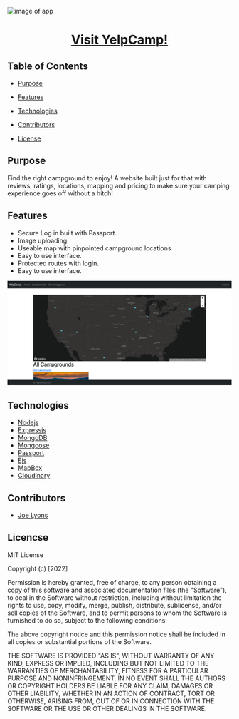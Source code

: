 
![image of app](/public/images/desolate-wave-19277.herokuapp.com_.png)


# <h1 align='center'> [Visit YelpCamp!](https://desolate-wave-19277.herokuapp.com/)
</h1>

## Table of Contents

* [Purpose](#Purpose)

* [Features](#Features)

* [Technologies](#Technologies)

* [Contributors](#Contributors)

* [License](#License)

## Purpose

Find the right campground to enjoy! A website built just for that with reviews, ratings, locations, mapping and pricing to make sure your camping experience goes off without a hitch!


## Features 

* Secure Log in built with Passport.
* Image uploading.
* Useable map with pinpointed campground locations
* Easy to use interface.
* Protected routes with login.
* Easy to use interface. 



![image of app](public/images/desolate-wave-19277.herokuapp.com_campgrounds.png)


## Technologies

* [Nodejs](https://nodejs.org/en/)
* [Expressjs](https://expressjs.com/)
* [MongoDB](https://www.mongodb.com/)
* [Mongoose](https://mongoosejs.com/docs/)
* [Passport](https://www.passportjs.org/)
* [Ejs](https://ejs.co/)
* [MapBox](https://www.mapbox.com/)
* [Cloudinary](https://cloudinary.com/)


## Contributors
* [Joe Lyons](https://github.com/Josephjlyons)

## Licencse

MIT License

Copyright (c) [2022] 


Permission is hereby granted, free of charge, to any person obtaining a copy
of this software and associated documentation files (the "Software"), to deal
in the Software without restriction, including without limitation the rights
to use, copy, modify, merge, publish, distribute, sublicense, and/or sell
copies of the Software, and to permit persons to whom the Software is
furnished to do so, subject to the following conditions:

The above copyright notice and this permission notice shall be included in all
copies or substantial portions of the Software.

THE SOFTWARE IS PROVIDED "AS IS", WITHOUT WARRANTY OF ANY KIND, EXPRESS OR
IMPLIED, INCLUDING BUT NOT LIMITED TO THE WARRANTIES OF MERCHANTABILITY,
FITNESS FOR A PARTICULAR PURPOSE AND NONINFRINGEMENT. IN NO EVENT SHALL THE
AUTHORS OR COPYRIGHT HOLDERS BE LIABLE FOR ANY CLAIM, DAMAGES OR OTHER
LIABILITY, WHETHER IN AN ACTION OF CONTRACT, TORT OR OTHERWISE, ARISING FROM,
OUT OF OR IN CONNECTION WITH THE SOFTWARE OR THE USE OR OTHER DEALINGS IN THE
SOFTWARE.